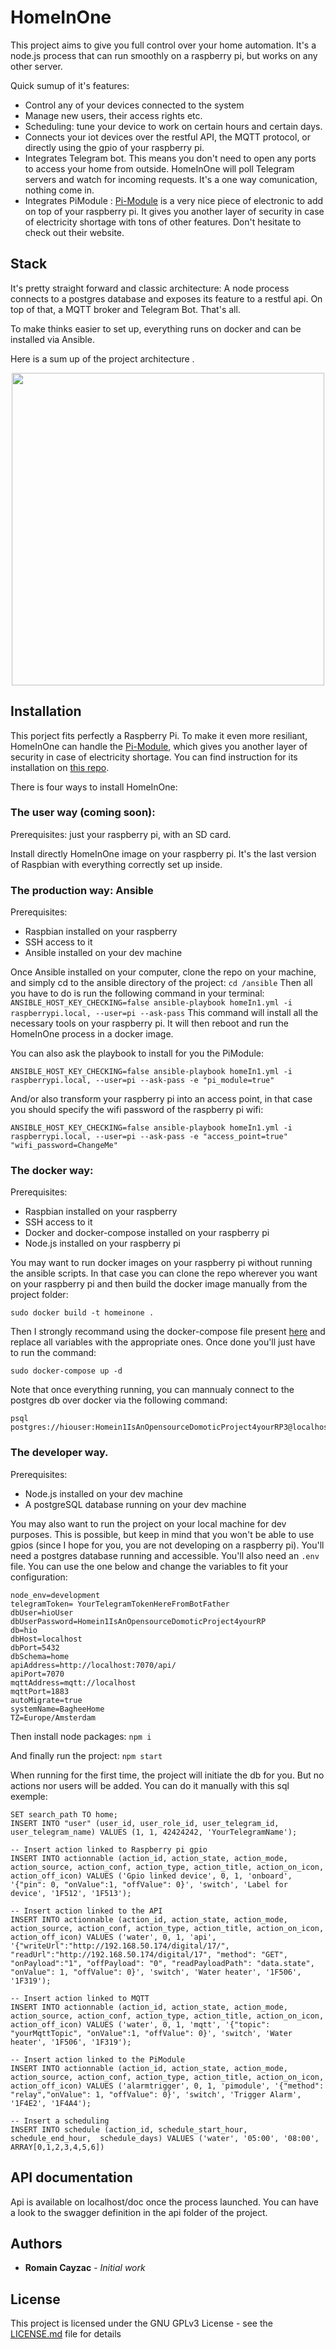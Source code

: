 # HomeInOne

This project aims to give you full control over your home automation.
It's a node.js process that can run smoothly on a raspberry pi, but works on any other server.

Quick sumup of it's features:
- Control any of your devices connected to the system
- Manage new users, their access rights etc.
- Scheduling: tune your device to work on certain hours and certain days.
- Connects your iot devices over the restful API, the MQTT protocol, or directly using the gpio of your raspberry pi.
- Integrates Telegram bot. This means you don't need to open any ports to access your home from outside. HomeInOne will poll Telegram servers and watch for incoming requests. It's a one way comunication, nothing come in. 
- Integrates PiModule : [Pi-Module](https://pimodules.com/plus-advanced) is a very nice piece of electronic to add on top of your raspberry pi. It gives you another layer of security in case of electricity shortage with tons of other features. Don't hesitate to check out their website.

## Stack

It's pretty straight forward and classic architecture:
A node process connects to a postgres database and exposes its feature to a restful api.
On top of that, a MQTT broker and Telegram Bot. That's all.

To make thinks easier to set up, everything runs on docker and can be installed via Ansible.

Here is a sum up of the project architecture .
<p align="center">
    <img src="images/Project architecture.png" width="500" style="float:middle;">
</p>

## Installation

This porject fits perfectly a Raspberry Pi. To make it even more resiliant, HomeInOne can handle the [Pi-Module](https://pimodules.com/plus-advanced), which gives you another layer of security in case of electricity shortage. You can find instruction for its installation on [this repo](https://github.com/RomeHein/pimodule).

There is four ways to install HomeInOne:

### The user way (coming soon): 
Prerequisites: just your raspberry pi, with an SD card.

Install directly HomeInOne image on your raspberry pi. It's the last version of Raspbian with everything correctly set up inside. 

### The production way: Ansible
Prerequisites: 
- Raspbian installed on your raspberry
- SSH access to it
- Ansible installed on your dev machine

Once Ansible installed on your computer, clone the repo on your machine, and simply cd to the ansible directory of the project:
```cd /ansible```
Then all you have to do is run the following command in your terminal:
```ANSIBLE_HOST_KEY_CHECKING=false ansible-playbook homeIn1.yml -i raspberrypi.local, --user=pi --ask-pass```
This command will install all the necessary tools on your raspberry pi. It will then reboot and run the HomeInOne process in a docker image.

You can also ask the playbook to install for you the PiModule:
```
ANSIBLE_HOST_KEY_CHECKING=false ansible-playbook homeIn1.yml -i raspberrypi.local, --user=pi --ask-pass -e "pi_module=true"
```
And/or also transform your raspberry pi into an access point, in that case you should specify the wifi password of the raspberry pi wifi:
```
ANSIBLE_HOST_KEY_CHECKING=false ansible-playbook homeIn1.yml -i raspberrypi.local, --user=pi --ask-pass -e "access_point=true" "wifi_password=ChangeMe"
```

### The docker way:
Prerequisites: 
- Raspbian installed on your raspberry
- SSH access to it
- Docker and docker-compose installed on your raspberry pi
- Node.js installed on your raspberry pi

You may want to run docker images on your raspberry pi without running the ansible scripts.
In that case you can clone the repo wherever you want on your raspberry pi and then build the docker image manually from the project folder:
```
sudo docker build -t homeinone .
```
Then I strongly recommand using the docker-compose file present [here](ansible/roles/homeIn1/templates/docker-compose.yml.j2)
and replace all variables with the appropriate ones.
Once done you'll just have to run the command:
```
sudo docker-compose up -d
```

Note that once everything running, you can mannualy connect to the postgres db over docker via the following command:
```
psql postgres://hiouser:Homein1IsAnOpensourceDomoticProject4yourRP3@localhost:35432/hio
```

### The developer way.
Prerequisites: 
- Node.js installed on your dev machine
- A postgreSQL database running on your dev machine

You may also want to run the project on your local machine for dev purposes. This is possible, but keep in mind that you won't be able to use gpios (since I hope for you, you are not developing on a raspberry pi). 
You'll need a postgres database running and accessible.
You'll also need an `.env` file. You can use the one below and change the variables to fit your configuration: 

```
node_env=development
telegramToken= YourTelegramTokenHereFromBotFather
dbUser=hioUser
dbUserPassword=Homein1IsAnOpensourceDomoticProject4yourRP
db=hio
dbHost=localhost
dbPort=5432
dbSchema=home
apiAddress=http://localhost:7070/api/
apiPort=7070
mqttAddress=mqtt://localhost
mqttPort=1883
autoMigrate=true
systemName=BagheeHome
TZ=Europe/Amsterdam
```

Then install node packages:
```npm i```

And finally run the project:
`npm start`

When running for the first time, the project will initiate the db for you. But no actions nor users will be added.
You can do it manually with this sql exemple:
```
SET search_path TO home;
INSERT INTO "user" (user_id, user_role_id, user_telegram_id, user_telegram_name) VALUES (1, 1, 42424242, 'YourTelegramName');

-- Insert action linked to Raspberry pi gpio
INSERT INTO actionnable (action_id, action_state, action_mode, action_source, action_conf, action_type, action_title, action_on_icon, action_off_icon) VALUES ('Gpio linked device', 0, 1, 'onboard', '{"pin": 0, "onValue":1, "offValue": 0}', 'switch', 'Label for device', '1F512', '1F513');

-- Insert action linked to the API
INSERT INTO actionnable (action_id, action_state, action_mode, action_source, action_conf, action_type, action_title, action_on_icon, action_off_icon) VALUES ('water', 0, 1, 'api', '{"writeUrl":"http://192.168.50.174/digital/17/", "readUrl":"http://192.168.50.174/digital/17", "method": "GET", "onPayload":"1", "offPayload": "0", "readPayloadPath": "data.state", "onValue": 1, "offValue": 0}', 'switch', 'Water heater', '1F506', '1F319');

-- Insert action linked to MQTT
INSERT INTO actionnable (action_id, action_state, action_mode, action_source, action_conf, action_type, action_title, action_on_icon, action_off_icon) VALUES ('water', 0, 1, 'mqtt', '{"topic": "yourMqttTopic", "onValue":1, "offValue": 0}', 'switch', 'Water heater', '1F506', '1F319');

-- Insert action linked to the PiModule
INSERT INTO actionnable (action_id, action_state, action_mode, action_source, action_conf, action_type, action_title, action_on_icon, action_off_icon) VALUES ('alarmtrigger', 0, 1, 'pimodule', '{"method": "relay","onValue": 1, "offValue": 0}', 'switch', 'Trigger Alarm', '1F4E2', '1F4A4');

-- Insert a scheduling
INSERT INTO schedule (action_id, schedule_start_hour, schedule_end_hour,  schedule_days) VALUES ('water', '05:00', '08:00', ARRAY[0,1,2,3,4,5,6])
```

## API documentation

Api is available on localhost/doc once the process launched. You can have a look to the swagger definition in the api folder of the project.

## Authors

* **Romain Cayzac** - *Initial work*

## License

This project is licensed under the GNU GPLv3 License - see the [LICENSE.md](LICENSE.md) file for details
